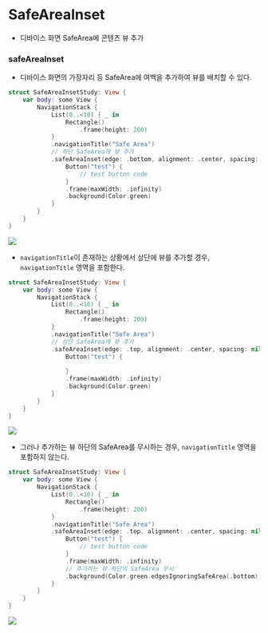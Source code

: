 # SafeAreaInset
- 디바이스 화면 SafeArea에 콘텐츠 뷰 추가

### safeAreaInset
- 디바이스 화면의 가장자리 등 SafeArea에 여백을 추가하여 뷰를 배치할 수 있다.
```swift
struct SafeAreaInsetStudy: View {
    var body: some View {
        NavigationStack {
            List(0..<10) { _ in
                Rectangle()
                    .frame(height: 200)
            }
            .navigationTitle("Safe Area")
            // 하단 SafeArea에 뷰 추가
            .safeAreaInset(edge: .bottom, alignment: .center, spacing: nil) {
                Button("test") {
                    // test button code
                }
                .frame(maxWidth: .infinity)
                .background(Color.green)
            }
        }
    }
}
```
![](https://velog.velcdn.com/images/snack/post/0d34550a-5a68-4db5-9175-413862dc56f8/image.png)
- `navigationTitle`이 존재하는 상황에서 상단에 뷰를 추가할 경우, `navigationTitle` 영역을 포함한다.
```swift
struct SafeAreaInsetStudy: View {
    var body: some View {
        NavigationStack {
            List(0..<10) { _ in
                Rectangle()
                    .frame(height: 200)
            }
            .navigationTitle("Safe Area")
            // 상단 SafeArea에 뷰 추가
            .safeAreaInset(edge: .top, alignment: .center, spacing: nil) {
                Button("test") {
                    
                }
                .frame(maxWidth: .infinity)
                .background(Color.green)
            }
        }
    }
}
```
![](https://velog.velcdn.com/images/snack/post/5cfd948e-b816-40f8-9b91-5f227ec0aba4/image.png)
- 그러나 추가하는 뷰 하단의 SafeArea를 무시하는 경우, `navigationTitle` 영역을 포함하지 않는다.
```swift
struct SafeAreaInsetStudy: View {
    var body: some View {
        NavigationStack {
            List(0..<10) { _ in
                Rectangle()
                    .frame(height: 200)
            }
            .navigationTitle("Safe Area")
            .safeAreaInset(edge: .top, alignment: .center, spacing: nil) {
                Button("test") {
                    // test button code
                }
                .frame(maxWidth: .infinity)
                // 추가하는 뷰 하단의 SafeArea 무시
                .background(Color.green.edgesIgnoringSafeArea(.bottom))
            }
        }
    }
}
```
![](https://velog.velcdn.com/images/snack/post/2fd3435d-e9ac-4e94-8785-f1133305d597/image.png)
